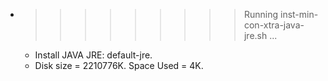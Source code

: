 * >>>>>>>>> Running inst-min-con-xtra-java-jre.sh ...
  * Install JAVA JRE: default-jre.
  * Disk size = 2210776K. Space Used = 4K.
